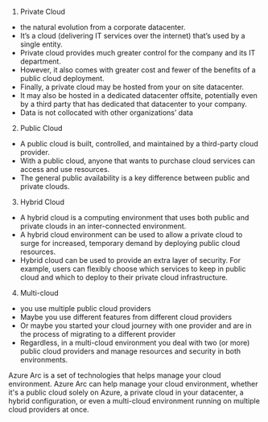 1. Private Cloud

- the natural evolution from a corporate datacenter.
- It’s a cloud (delivering IT services over the internet) that’s used by a single entity.
- Private cloud provides much greater control for the company and its IT department.
- However, it also comes with greater cost and fewer of the benefits of a public cloud deployment.
- Finally, a private cloud may be hosted from your on site datacenter. 
- It may also be hosted in a dedicated datacenter offsite, potentially even by a third party that has dedicated that datacenter to your company.
- Data is not collocated with other organizations’ data
  
2. Public Cloud
- A public cloud is built, controlled, and maintained by a third-party cloud provider.
- With a public cloud, anyone that wants to purchase cloud services can access and use resources.
- The general public availability is a key difference between public and private clouds.

3. Hybrid Cloud
- A hybrid cloud is a computing environment that uses both public and private clouds in an inter-connected environment.
- A hybrid cloud environment can be used to allow a private cloud to surge for increased, temporary demand by deploying public cloud resources.
- Hybrid cloud can be used to provide an extra layer of security. For example, users can flexibly choose which services to keep in public cloud and which to deploy to their private cloud infrastructure.

4. Multi-cloud
- you use multiple public cloud providers
- Maybe you use different features from different cloud providers
- Or maybe you started your cloud journey with one provider and are in the process of migrating to a different provider
- Regardless, in a multi-cloud environment you deal with two (or more) public cloud providers and manage resources and security in both environments.

Azure Arc is a set of technologies that helps manage your cloud environment. Azure Arc can help manage your cloud environment, whether it's a public cloud solely on Azure, a private cloud in your datacenter, a hybrid configuration, or even a multi-cloud environment running on multiple cloud providers at once.





